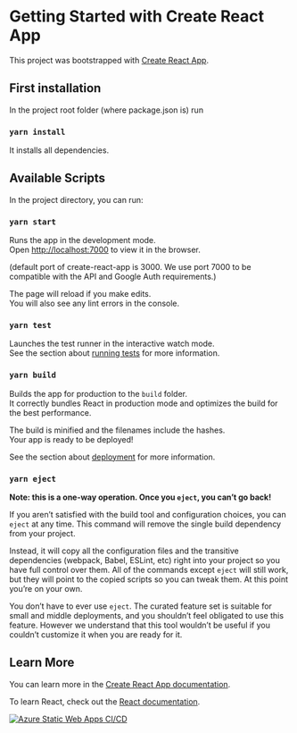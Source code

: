 # Getting Started with Create React App

This project was bootstrapped with [Create React App](https://github.com/facebook/create-react-app).

## First installation

In the project root folder (where package.json is) run 

### `yarn install`

It installs all dependencies.


## Available Scripts

In the project directory, you can run:

### `yarn start`

Runs the app in the development mode.\
Open [http://localhost:7000](http://localhost:7000) to view it in the browser.

(default port of create-react-app is 3000. We use port 7000 to be compatible with the API and Google Auth requirements.)

The page will reload if you make edits.\
You will also see any lint errors in the console.

### `yarn test`

Launches the test runner in the interactive watch mode.\
See the section about [running tests](https://facebook.github.io/create-react-app/docs/running-tests) for more information.

### `yarn build`

Builds the app for production to the `build` folder.\
It correctly bundles React in production mode and optimizes the build for the best performance.

The build is minified and the filenames include the hashes.\
Your app is ready to be deployed!

See the section about [deployment](https://facebook.github.io/create-react-app/docs/deployment) for more information.

### `yarn eject`

**Note: this is a one-way operation. Once you `eject`, you can’t go back!**

If you aren’t satisfied with the build tool and configuration choices, you can `eject` at any time. This command will remove the single build dependency from your project.

Instead, it will copy all the configuration files and the transitive dependencies (webpack, Babel, ESLint, etc) right into your project so you have full control over them. All of the commands except `eject` will still work, but they will point to the copied scripts so you can tweak them. At this point you’re on your own.

You don’t have to ever use `eject`. The curated feature set is suitable for small and middle deployments, and you shouldn’t feel obligated to use this feature. However we understand that this tool wouldn’t be useful if you couldn’t customize it when you are ready for it.

## Learn More

You can learn more in the [Create React App documentation](https://facebook.github.io/create-react-app/docs/getting-started).

To learn React, check out the [React documentation](https://reactjs.org/).

[![Azure Static Web Apps CI/CD](https://github.com/octavianpur/ani-research-web/actions/workflows/azure-static-web-apps-nice-ground-0ff49b203.yml/badge.svg?branch=main)](https://github.com/octavianpur/ani-research-web/actions/workflows/azure-static-web-apps-nice-ground-0ff49b203.yml)
